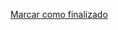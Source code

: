 <a onclick="test()" href="http://147.182.201.108:8080/finish/process-sessions" target="_parent" class="btn primary-btn">Marcar como finalizado</a>
